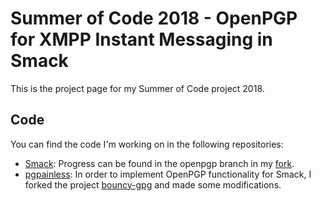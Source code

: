 # Summer of Code 2018 - OpenPGP for XMPP Instant Messaging in Smack

This is the project page for my Summer of Code project 2018.

## Code

You can find the code I'm working on in the following repositories:

* [Smack](https://github.com/igniterealtime/Smack): Progress can be found in the openpgp branch 
in my [fork](https://github.com/vanitasvitae/Smack/tree/openpgp).
* [pgpainless](https://github.com/vanitasvitae/pgpainless): In order to implement OpenPGP 
functionality for Smack, I forked the project 
[bouncy-gpg](https://github.com/neuhalje/bouncy-gpg) and made some modifications.

